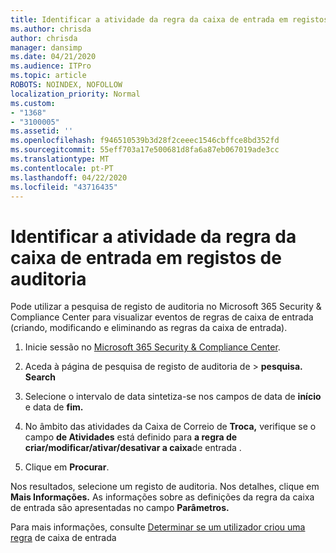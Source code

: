 ```yaml
---
title: Identificar a atividade da regra da caixa de entrada em registos de auditoria
ms.author: chrisda
author: chrisda
manager: dansimp
ms.date: 04/21/2020
ms.audience: ITPro
ms.topic: article
ROBOTS: NOINDEX, NOFOLLOW
localization_priority: Normal
ms.custom:
- "1368"
- "3100005"
ms.assetid: ''
ms.openlocfilehash: f946510539b3d28f2ceeec1546cbffce8bd352fd
ms.sourcegitcommit: 55eff703a17e500681d8fa6a87eb067019ade3cc
ms.translationtype: MT
ms.contentlocale: pt-PT
ms.lasthandoff: 04/22/2020
ms.locfileid: "43716435"
---
```

# <a name="identify-inbox-rule-activity-in-audit-logs"></a>Identificar a atividade da regra da caixa de entrada em registos de auditoria

Pode utilizar a pesquisa de registo de auditoria no Microsoft 365 Security & Compliance Center para visualizar eventos de regras de caixa de entrada (criando, modificando e eliminando as regras da caixa de entrada).

1. Inicie sessão no [Microsoft 365 Security & Compliance Center](https://protection.office.com/).

2. Aceda à página de pesquisa de registo de auditoria de > **pesquisa.** **Search**

3. Selecione o intervalo de data sintetiza-se nos campos de data de **início** e data de **fim.**

4. No âmbito das atividades da Caixa de Correio de **Troca,** verifique se o campo **de Atividades** está definido para **a regra de criar/modificar/ativar/desativar a caixa**de entrada .

5. Clique em **Procurar**.

Nos resultados, selecione um registo de auditoria. Nos detalhes, clique em **Mais Informações.** As informações sobre as definições da regra da caixa de entrada são apresentadas no campo **Parâmetros.**

Para mais informações, consulte [Determinar se um utilizador criou uma regra](https://docs.microsoft.com//office365/securitycompliance/auditing-troubleshooting-scenarios#determining-if-a-user-created-an-inbox-rule) de caixa de entrada
